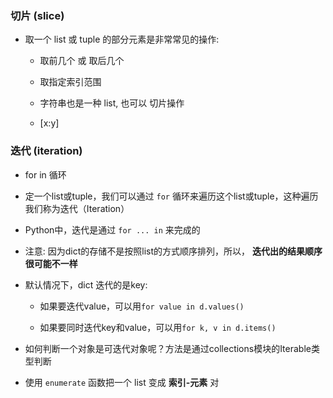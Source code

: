 ### 切片 (slice)
* 取一个 list 或 tuple 的部分元素是非常常见的操作:
    * 取前几个 或 取后几个

    * 取指定索引范围

    * 字符串也是一种 list, 也可以 切片操作

    * [x:y]


### 迭代 (iteration)
* for in 循环

* 定一个list或tuple，我们可以通过 `for` 循环来遍历这个list或tuple，这种遍历我们称为迭代（Iteration）

* Python中，迭代是通过 `for ... in` 来完成的

* 注意: 因为dict的存储不是按照list的方式顺序排列，所以， **迭代出的结果顺序很可能不一样**

* 默认情况下，dict 迭代的是key:
    * 如果要迭代value，可以用`for value in d.values()`

    * 如果要同时迭代key和value，可以用`for k, v in d.items()`

* 如何判断一个对象是可迭代对象呢？方法是通过collections模块的Iterable类型判断

* 使用 `enumerate` 函数把一个 list 变成 **索引-元素** 对
